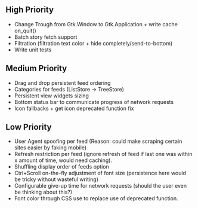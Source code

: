 ## High Priority

* Change Trough from Gtk.Window to Gtk.Application + write cache on_quit()
* Batch story fetch support
* Filtration (filtration text color + hide completely/send-to-bottom)
* Write unit tests

## Medium Priority

* Drag and drop persistent feed ordering
* Categories for feeds (ListStore -> TreeStore)
* Persistent view widgets sizing
* Bottom status bar to communicate progress of network requests
* Icon fallbacks + get icon deprecated function fix

## Low Priority

* User Agent spoofing per feed (Reason: could make scraping certain sites easier by faking mobile)
* Refresh restriction per feed (ignore refresh of feed if last one was within x amount of time, would need caching).
* Shuffling display order of feeds option
* Ctrl+Scroll on-the-fly adjustment of font size (persistence here would be tricky without wasteful writing)
* Configurable give-up time for network requests (should the user even be thinking about this?)
* Font color through CSS use to replace use of deprecated function.